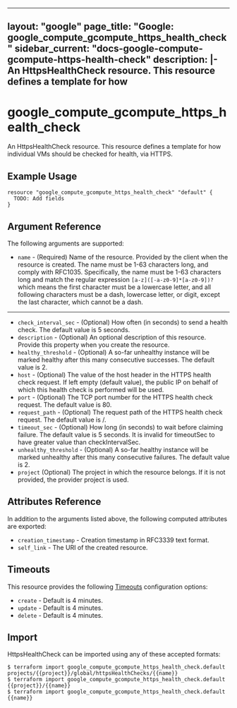<!---
 ----------------------------------------------------------------------------

     ***     AUTO GENERATED CODE    ***    AUTO GENERATED CODE     ***

 ----------------------------------------------------------------------------

     This file is automatically generated and manual changes will be
     clobbered when the file is regenerated.

     Please read more about how to change this file in
     .github/CONTRIBUTING.md.

 ----------------------------------------------------------------------------
--->
---
layout: "google"
page_title: "Google: google_compute_gcompute_https_health_check"
sidebar_current: "docs-google-compute-gcompute-https-health-check"
description: |-
  An HttpsHealthCheck resource. This resource defines a template for how
---

# google\_compute\_gcompute\_https\_health\_check

An HttpsHealthCheck resource. This resource defines a template for how
individual VMs should be checked for health, via HTTPS.


## Example Usage

```hcl
resource "google_compute_gcompute_https_health_check" "default" {
  TODO: Add fields
}
```

## Argument Reference

The following arguments are supported:

* `name` -
  (Required)
  Name of the resource. Provided by the client when the resource is
created. The name must be 1-63 characters long, and comply with
RFC1035.  Specifically, the name must be 1-63 characters long and
match the regular expression `[a-z]([-a-z0-9]*[a-z0-9])?` which means
the first character must be a lowercase letter, and all following
characters must be a dash, lowercase letter, or digit, except the
last character, which cannot be a dash.


- - -

* `check_interval_sec` -
  (Optional)
  How often (in seconds) to send a health check. The default value is 5
seconds.
* `description` -
  (Optional)
  An optional description of this resource. Provide this property when
you create the resource.
* `healthy_threshold` -
  (Optional)
  A so-far unhealthy instance will be marked healthy after this many
consecutive successes. The default value is 2.
* `host` -
  (Optional)
  The value of the host header in the HTTPS health check request. If
left empty (default value), the public IP on behalf of which this
health check is performed will be used.
* `port` -
  (Optional)
  The TCP port number for the HTTPS health check request.
The default value is 80.
* `request_path` -
  (Optional)
  The request path of the HTTPS health check request.
The default value is /.
* `timeout_sec` -
  (Optional)
  How long (in seconds) to wait before claiming failure.
The default value is 5 seconds.  It is invalid for timeoutSec to have
greater value than checkIntervalSec.
* `unhealthy_threshold` -
  (Optional)
  A so-far healthy instance will be marked unhealthy after this many
consecutive failures. The default value is 2.
* `project` (Optional) The project in which the resource belongs.
    If it is not provided, the provider project is used.


## Attributes Reference

In addition to the arguments listed above, the following computed attributes are exported:

* `creation_timestamp` -
  Creation timestamp in RFC3339 text format.
* `self_link` - The URI of the created resource.


## Timeouts

This resource provides the following
[Timeouts](/docs/configuration/resources.html#timeouts) configuration options:

- `create` - Default is 4 minutes.
- `update` - Default is 4 minutes.
- `delete` - Default is 4 minutes.

## Import

HttpsHealthCheck can be imported using any of these accepted formats:

```
$ terraform import google_compute_gcompute_https_health_check.default projects/{{project}}/global/httpsHealthChecks/{{name}}
$ terraform import google_compute_gcompute_https_health_check.default {{project}}/{{name}}
$ terraform import google_compute_gcompute_https_health_check.default {{name}}
```
